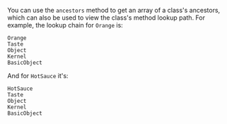 You can use the `ancestors` method to get an array of a class's ancestors, which can also be used to view the class's method lookup path. For example, the lookup chain for `Orange` is:
```
Orange
Taste
Object
Kernel
BasicObject
```
And for `HotSauce` it's:
```
HotSauce
Taste
Object
Kernel
BasicObject
```
